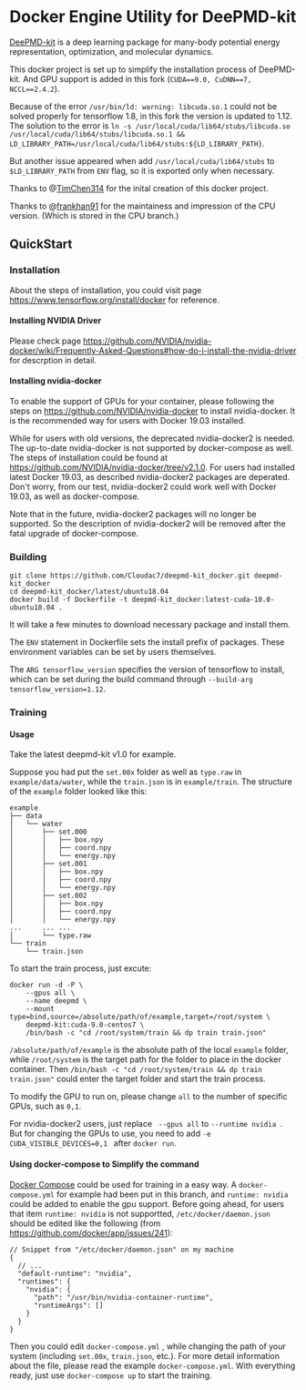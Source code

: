 # Docker Engine Utility for DeePMD-kit

[DeePMD-kit](https://github.com/deepmodeling/deepmd-kit#run-md-with-native-code) is a deep learning package for many-body potential energy representation, optimization, and molecular dynamics.

This docker project is set up to simplify the installation process of DeePMD-kit. And GPU support is added in this fork (`CUDA==9.0, CuDNN==7, NCCL==2.4.2`).

Because of the error `/usr/bin/ld: warning: libcuda.so.1` could not be solved properly for tensorflow 1.8, in this fork the version is updated to 1.12. The solution to the error is `ln -s /usr/local/cuda/lib64/stubs/libcuda.so /usr/local/cuda/lib64/stubs/libcuda.so.1 && LD_LIBRARY_PATH=/usr/local/cuda/lib64/stubs:${LD_LIBRARY_PATH}`.

But another issue appeared when add `/usr/local/cuda/lib64/stubs` to `$LD_LIBRARY_PATH` from `ENV` flag, so it is exported only when necessary.

Thanks to @[TimChen314](https://github.com/TimChen314) for the inital creation of this docker project.

Thanks to @[frankhan91](https://github.com/frankhan91) for the maintainess and impression of the CPU version. (Which is stored in the CPU branch.)

## QuickStart 

### Installation

About the steps of installation, you could visit page https://www.tensorflow.org/install/docker for reference.

#### Installing NVIDIA Driver

Please check page https://github.com/NVIDIA/nvidia-docker/wiki/Frequently-Asked-Questions#how-do-i-install-the-nvidia-driver for descrption in detail.

#### Installing nvidia-docker

To enable the support of GPUs for your container, please following the steps on https://github.com/NVIDIA/nvidia-docker to install nvidia-docker. It is the recommended way for users with Docker 19.03 installed. 

While for users with old versions, the deprecated nvidia-docker2 is needed. The up-to-date nvidia-docker is not supported by docker-compose as well. The steps of installation could be found at https://github.com/NVIDIA/nvidia-docker/tree/v2.1.0. For users had installed latest Docker 19.03, as described nvidia-docker2 packages are deperated. Don't worry, from our test, nvidia-docker2 could work well with Docker 19.03, as well as docker-compose.

Note that in the future, nvidia-docker2 packages will no longer be supported. So the description of nvidia-docker2 will be removed after the fatal upgrade of docker-compose.

### Building

```
git clone https://github.com/Cloudac7/deepmd-kit_docker.git deepmd-kit_docker
cd deepmd-kit_docker/latest/ubuntu18.04
docker build -f Dockerfile -t deepmd-kit_docker:latest-cuda-10.0-ubuntu18.04 .
```

It will take a few minutes to download necessary package and install them.

The `ENV` statement in Dockerfile sets the install prefix of packages. These environment variables can be set by users themselves.

The `ARG tensorflow_version` specifies the version of tensorflow to install, which can be set during the build command through `--build-arg tensorflow_version=1.12`.

### Training

#### Usage

Take the latest deepmd-kit v1.0 for example.

Suppose you had put the `set.00x` folder as well as `type.raw` in `example/data/water`, while the `train.json` is in `example/train`. The structure of the `example` folder looked like this:

```
example
├── data
│   └── water
│       ├── set.000
│       │   ├── box.npy
│       │   ├── coord.npy
│       │   └── energy.npy
│       ├── set.001
│       │   ├── box.npy
│       │   ├── coord.npy
│       │   └── energy.npy
│       ├── set.002
│       │   ├── box.npy
│       │   ├── coord.npy
│       │   └── energy.npy
...     ... ...
│       └── type.raw
└── train
    └── train.json
```

To start the train process, just excute:

``` 
docker run -d -P \
    --gpus all \
    --name deepmd \
    --mount type=bind,source=/absolute/path/of/example,target=/root/system \
    deepmd-kit:cuda-9.0-centos7 \
    /bin/bash -c "cd /root/system/train && dp train train.json"
```

`/absolute/path/of/example` is the absolute path of the local `example` folder, while `/root/system` is the target path for the folder to place in the docker container. Then  `/bin/bash -c "cd /root/system/train && dp train train.json"` could enter the target folder and start the train process.

To modify the GPU to run on, please change  `all` to the number of specific GPUs, such as `0,1`. 

For nvidia-docker2 users, just replace ` --gpus all`  to `--runtime nvidia `. But for changing the GPUs to use, you need to add `-e CUDA_VISIBLE_DEVICES=0,1 `  after `docker run`.

#### Using docker-compose to Simplify the command

[Docker Compose](https://docs.docker.com/compose/) could be used for training in a easy way. A `docker-compose.yml` for example had been put in this branch, and `runtime: nvidia` could be added to enable the gpu support. Before going ahead, for users that item `runtime: nvidia` is not supportted, `/etc/docker/daemon.json`  should be edited like the following (from https://github.com/docker/app/issues/241):

```
// Snippet from "/etc/docker/daemon.json" on my machine
{
  // ...
  "default-runtime": "nvidia",
  "runtimes": {
    "nvidia": {
      "path": "/usr/bin/nvidia-container-runtime",
      "runtimeArgs": []
    }
  }
}
```

Then you could edit  `docker-compose.yml` , while changing the path of your system (including `set.00x`,  `train.json`,  etc.). For more detail information about the file, please read the example `docker-compose.yml`. With everything ready, just use `docker-compose up` to start the training.

